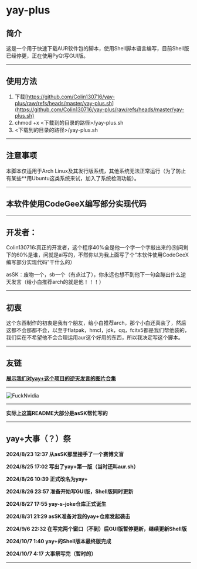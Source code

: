 # yay-plus

## 简介
这是一个用于快速下载AUR软件包的脚本，使用Shell脚本语言编写，目前Shell版已经停更，正在使用PyQt写GUI版。

---

## 使用方法
1. 下载[https://github.com/Colin130716/yay-plus/raw/refs/heads/master/yay-plus.sh](https://github.com/Colin130716/yay-plus/raw/refs/heads/master/yay-plus.sh)
2. chmod +x <下载到的目录的路径>/yay-plus.sh
3. <下载到的目录的路径>/yay-plus.sh

---

## 注意事项
本脚本仅适用于Arch Linux及其发行版系统，其他系统无法正常运行（为了防止有某些**用Ubuntu这类系统来试，加入了系统检测功能）。

---

## 本软件使用CodeGeeX编写部分实现代码

---

## 开发者：
Colin130716:真正的开发者，这个程序40%全是他一个字一个字敲出来的(别问剩下的60%是谁，问就是ai写的，不然你以为我上面写了个“本软件使用CodeGeeX编写部分实现代码”干什么的）

asSK：废物一个，sb一个（有点过了），你永远也想不到他下一句会蹦出什么逆天发言（给小白推荐arch的就是他！！！）

---

## 初衷
这个东西制作的初衷是我有个朋友，给小白推荐arch，那个小白还真装了，然后这都不会那都不会，以至于flatpak，hmcl，jdk，qq，fcitx5都是我们帮他装的，我们实在不希望他不会合理运用aur这个好用的东西，所以我决定写这个脚本。

---

## 友链
[**展示我们对yay+这个项目的逆天发言的图片合集**](https://github.com/qwq9scan114514/yay-s-joke)

---

![FuckNvidia](https://raw.githubusercontent.com/Colin130716/yay-plus/master/E868CDC19CF3CB67081991631F2DA957.png)

---

**实际上这篇README大部分是asSK帮忙写的**

---

## yay+大事（？）祭

**2024/8/23 12:37 从asSK那里接手了一个赛博文盲**

**2024/8/25 17:02 写出了yay+第一版（当时还叫aur.sh）**

**2024/8/26 10:39 正式改名为yay+**

**2024/8/26 23:57 准备开始写GUI版，Shell版同时更新**

**2024/8/27 17:55 yay-s-joke仓库正式诞生**

**2024/8/31 21:29 asSK准备对我的yay+仓库发起袭击**

**2024/9/6 22:32 在写完两个窗口（不到）后GUI版暂停更新，继续更新Shell版**

**2024/10/7 1:40 yay+的Shell版本最终版完成**

**2024/10/7 4:17 大事祭写完（暂时的）**

---
